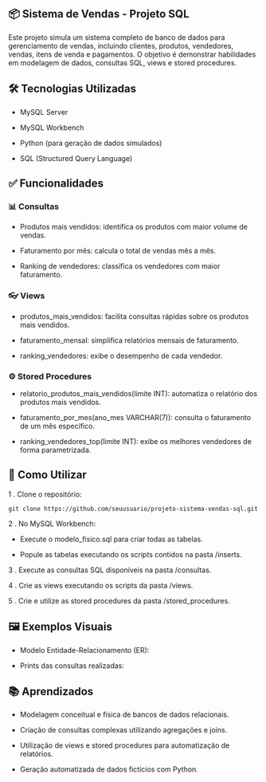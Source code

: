 ## 📦 Sistema de Vendas - Projeto SQL
Este projeto simula um sistema completo de banco de dados para gerenciamento de vendas, incluindo clientes, produtos, vendedores, vendas, itens de venda e pagamentos. O objetivo é demonstrar habilidades em modelagem de dados, consultas SQL, views e stored procedures.

## 🛠️ Tecnologias Utilizadas
- MySQL Server

- MySQL Workbench

- Python (para geração de dados simulados)

- SQL (Structured Query Language)

## ✅ Funcionalidades
### 📊 Consultas
- Produtos mais vendidos: identifica os produtos com maior volume de vendas.

- Faturamento por mês: calcula o total de vendas mês a mês.

- Ranking de vendedores: classifica os vendedores com maior faturamento.

### 👓 Views
- produtos_mais_vendidos: facilita consultas rápidas sobre os produtos mais vendidos.

- faturamento_mensal: simplifica relatórios mensais de faturamento.

- ranking_vendedores: exibe o desempenho de cada vendedor.

### ⚙️ Stored Procedures
- relatorio_produtos_mais_vendidos(limite INT): automatiza o relatório dos produtos mais vendidos.

- faturamento_por_mes(ano_mes VARCHAR(7)): consulta o faturamento de um mês específico.

- ranking_vendedores_top(limite INT): exibe os melhores vendedores de forma parametrizada.

## 🚀 Como Utilizar
1 . Clone o repositório:


    git clone https://github.com/seuusuario/projeto-sistema-vendas-sql.git

2 . No MySQL Workbench:

- Execute o modelo_fisico.sql para criar todas as tabelas.

- Popule as tabelas executando os scripts contidos na pasta /inserts.

3 . Execute as consultas SQL disponíveis na pasta /consultas.

4 . Crie as views executando os scripts da pasta /views.

5 . Crie e utilize as stored procedures da pasta /stored_procedures.

## 🖼️ Exemplos Visuais
- Modelo Entidade-Relacionamento (ER):

- Prints das consultas realizadas:


## 📚 Aprendizados
- Modelagem conceitual e física de bancos de dados relacionais.

- Criação de consultas complexas utilizando agregações e joins.

- Utilização de views e stored procedures para automatização de relatórios.

- Geração automatizada de dados fictícios com Python.
